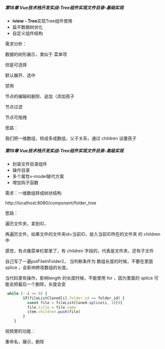 ##### **第18章 Vue技术栈开发实战-Tree组件实现文件目录-基础实现**

- **iview - Tree**实现Tree组件使用
- 扁平数据树状化
- 自定义组件结构



需求分析：

数据的树形展示，类似于 菜单项

但是可选择

默认展开、选中

禁用

节点的编辑和删除、追加（添加孩子

节点过滤

节点可拖拽



思路：

我们把一维数组，转成多成数组，父子关系，通过 children 设置孩子





##### **第19章 Vue技术栈开发实战-Tree组件实现文件目录-高级实现**

- 封装文件目录组件
- 操作目录
- 多个属性v-model替代方案
- 增加钩子函数



需求：一维数组转成树状结构

http://localhost:8080/component/folder_tree

思路：

遍历文件夹，拿到ID，

再遍历文件，如果文件的文件夹id=当前ID，放入当前ID所在的文件夹 的 children 中



感觉，有点像菜单栏那里了，有 children 字段的，代表是文件夹，还有子文件



自己写了一遍putFileInFolder2， 当判断条件为 数组长度的时候，不要在里面 splice ，会影响修改数组的长度。

当代码里有操作，影响length 的长度时候，不能使用 for ，因为里面的 splice 可能会把最后一个删除，长度会变

```js
 while (--i >= 0) {
        if(fileListCloned[i].folder_id == folder_id) {
          const file = fileListCloned.splice(i, 1)[0]
          file.title = file.name
          item.children.push(file)
        }
    }
```



视频里的功能：

重命名，展示，删除

















